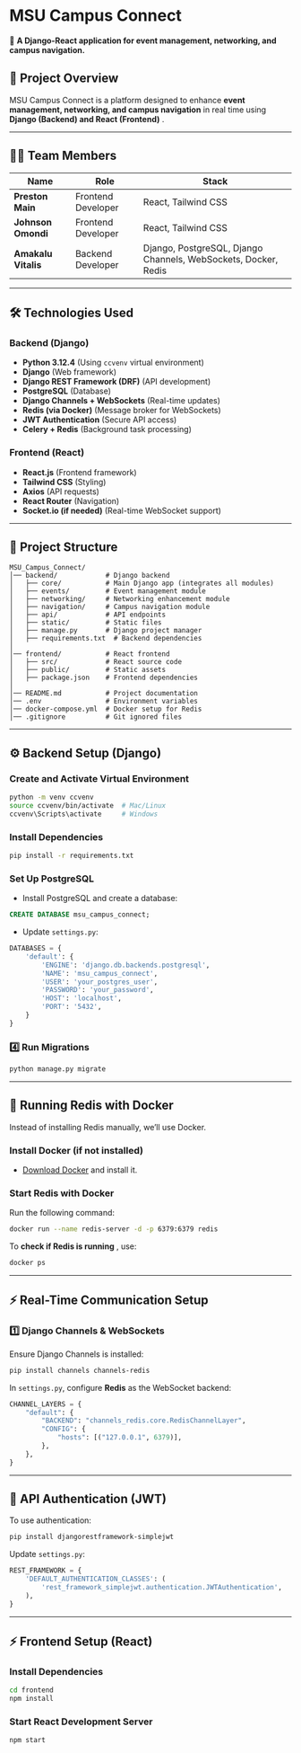 
# **MSU Campus Connect**

🚀 **A Django-React application for event management, networking, and campus navigation.**

## **📌 Project Overview**

MSU Campus Connect is a platform designed to enhance **event management, networking, and campus navigation** in real time using  **Django (Backend) and React (Frontend)** .

---

## **👨‍💻 Team Members**

| Name                      | Role               | Stack                                                          |
| ------------------------- | ------------------ | -------------------------------------------------------------- |
| **Preston Main**    | Frontend Developer | React, Tailwind CSS                                            |
| **Johnson Omondi**  | Frontend Developer | React, Tailwind CSS                                            |
| **Amakalu Vitalis** | Backend Developer  | Django, PostgreSQL, Django Channels, WebSockets, Docker, Redis |

---

## **🛠️ Technologies Used**

### **Backend (Django)**

* **Python 3.12.4** (Using `ccvenv` virtual environment)
* **Django** (Web framework)
* **Django REST Framework (DRF)** (API development)
* **PostgreSQL** (Database)
* **Django Channels + WebSockets** (Real-time updates)
* **Redis (via Docker)** (Message broker for WebSockets)
* **JWT Authentication** (Secure API access)
* **Celery + Redis** (Background task processing)

### **Frontend (React)**

* **React.js** (Frontend framework)
* **Tailwind CSS** (Styling)
* **Axios** (API requests)
* **React Router** (Navigation)
* **Socket.io (if needed)** (Real-time WebSocket support)

---

## **📂 Project Structure**

```
MSU_Campus_Connect/
│── backend/            # Django backend
│   ├── core/           # Main Django app (integrates all modules)
│   ├── events/         # Event management module
│   ├── networking/     # Networking enhancement module
│   ├── navigation/     # Campus navigation module
│   ├── api/            # API endpoints
│   ├── static/         # Static files
│   ├── manage.py       # Django project manager
│   ├── requirements.txt  # Backend dependencies
│
│── frontend/           # React frontend
│   ├── src/            # React source code
│   ├── public/         # Static assets
│   ├── package.json    # Frontend dependencies
│
│── README.md           # Project documentation
│── .env                # Environment variables
│── docker-compose.yml  # Docker setup for Redis
│── .gitignore          # Git ignored files
```

---

## **⚙️ Backend Setup (Django)**

### **Create and Activate Virtual Environment**

```bash
python -m venv ccvenv
source ccvenv/bin/activate  # Mac/Linux
ccvenv\Scripts\activate     # Windows
```

### **Install Dependencies**

```bash
pip install -r requirements.txt
```

### **Set Up PostgreSQL**

* Install PostgreSQL and create a database:

```sql
CREATE DATABASE msu_campus_connect;
```

* Update `settings.py`:

```python
DATABASES = {
    'default': {
        'ENGINE': 'django.db.backends.postgresql',
        'NAME': 'msu_campus_connect',
        'USER': 'your_postgres_user',
        'PASSWORD': 'your_password',
        'HOST': 'localhost',
        'PORT': '5432',
    }
}
```

### **4️⃣ Run Migrations**

```bash
python manage.py migrate
```

---

## **🚀 Running Redis with Docker**

Instead of installing Redis manually, we’ll use Docker.

### **Install Docker (if not installed)**

* [Download Docker](https://www.docker.com/get-started) and install it.

### **Start Redis with Docker**

Run the following command:

```bash
docker run --name redis-server -d -p 6379:6379 redis
```

To  **check if Redis is running** , use:

```bash
docker ps
```

---

## **⚡ Real-Time Communication Setup**

### **1️⃣ Django Channels & WebSockets**

Ensure Django Channels is installed:

```bash
pip install channels channels-redis
```

In `settings.py`, configure **Redis** as the WebSocket backend:

```python
CHANNEL_LAYERS = {
    "default": {
        "BACKEND": "channels_redis.core.RedisChannelLayer",
        "CONFIG": {
            "hosts": [("127.0.0.1", 6379)],
        },
    },
}
```

---

## **📌 API Authentication (JWT)**

To use authentication:

```bash
pip install djangorestframework-simplejwt
```

Update `settings.py`:

```python
REST_FRAMEWORK = {
    'DEFAULT_AUTHENTICATION_CLASSES': (
        'rest_framework_simplejwt.authentication.JWTAuthentication',
    ),
}
```

---

## **⚡ Frontend Setup (React)**

### **Install Dependencies**

```bash
cd frontend
npm install
```

### **Start React Development Server**

```bash
npm start
```
